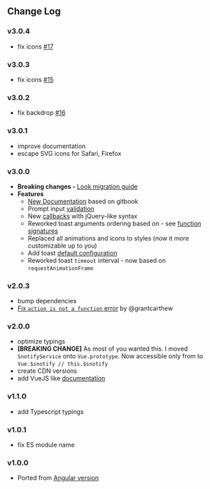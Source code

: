 ## Change Log

### v3.0.4
  - fix icons [#17](https://github.com/artemsky/vue-snotify/issues/15)
### v3.0.3
  - fix icons [#15](https://github.com/artemsky/vue-snotify/issues/15)
### v3.0.2
  - fix backdrop [#16](https://github.com/artemsky/vue-snotify/issues/16)
### v3.0.1
  - improve documentation
  - escape SVG icons for Safari, Firefox
### v3.0.0
- **Breaking changes -** [Look migration guide](https://artemsky.github.io/vue-snotify/documentation/essentials/upgrade.html)
- **Features**
  - [New Documentation](https://artemsky.github.io/vue-snotify/documentation) based on gitbook
  - Prompt input [validation](https://artemsky.github.io/vue-snotify/documentation/essentials/examples.html#prompt--validation)
  - New [callbacks](https://artemsky.github.io/vue-snotify/documentation/api/callbacks.html) with jQuery-like syntax
  - Reworked toast arguments ordering based on - see [function signatures](https://artemsky.github.io/vue-snotify/documentation/api/snotify.html)
  - Replaced all animations and icons to styles (now it more customizable up to you)
  - Add toast [default configuration](https://artemsky.github.io/vue-snotify/documentation/api/options.html)
  - Reworked toast `timeout` interval - now based on `requestAnimationFrame`

### v2.0.3
  - bump dependencies
  - [Fix `action is not a function` error](https://github.com/artemsky/vue-snotify/pull/3) by @grantcarthew

### v2.0.0
  - optimize typings
  - **[BREAKING CHANGE]** As most of you wanted this. I moved `SnotifyService` onto `Vue.prototype`. Now accessible only from to `Vue.$snotify // this.$snotify`
  - create CDN versions
  - add VueJS like [documentation](https://artemsky.github.io/vue-snotify/documentation)
### v1.1.0
  - add Typescript typings
  
### v1.0.1
  - fix ES module name

### v1.0.0
  - Ported from [Angular version](https://github.com/artemsky/ng-snotify/)
